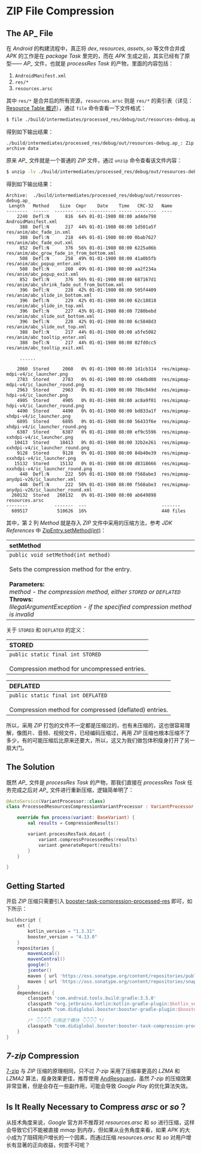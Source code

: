 # ZIP File Compression

## The AP_ File

在 *Android* 的构建流程中，真正将 *dex*, *resources*, *assets*, *so* 等文件合并成 *APK* 的工作是在 *package Task* 里完的，而在 *APK* 生成之前，其实已经有了原型—— *AP_* 文件，也就是 *processRes Task* 的产物，里面的内容包括：

1. `AndroidManifest.xml`
1. `res/*`
1. `resources.arsc`

其中 `res/*` 是合并后的所有资源，`resources.arsc` 则是 `res/*` 的索引表（详见：[Resource Table 概述](../agp/resource-table.html)），通过 `file` 命令查看一下文件格式：

```bash
$ file ./build/intermediates/processed_res/debug/out/resources-debug.ap_
```
得到如下输出结果：
```
./build/intermediates/processed_res/debug/out/resources-debug.ap_: Zip archive data
```

原来 *AP_* 文件就是一个普通的 *ZIP* 文件，通过 `unzip` 命令查看该文件内容：

```bash
$ unzip -lv ./build/intermediates/processed_res/debug/out/resources-debug.ap_
```
得到如下输出结果：
```
Archive:  ./build/intermediates/processed_res/debug/out/resources-debug.ap_
 Length   Method    Size  Cmpr    Date    Time   CRC-32   Name
--------  ------  ------- ---- ---------- ----- --------  ----
    2240  Defl:N      816  64% 01-01-1980 08:00 ad4de798  AndroidManifest.xml
     388  Defl:N      217  44% 01-01-1980 08:00 1d501a5f  res/anim/abc_fade_in.xml
     388  Defl:N      218  44% 01-01-1980 08:00 0bab7627  res/anim/abc_fade_out.xml
     852  Defl:N      376  56% 01-01-1980 08:00 6225a06b  res/anim/abc_grow_fade_in_from_bottom.xml
     508  Defl:N      258  49% 01-01-1980 08:00 41a0b5fb  res/anim/abc_popup_enter.xml
     508  Defl:N      260  49% 01-01-1980 08:00 aa2f234a  res/anim/abc_popup_exit.xml
     852  Defl:N      376  56% 01-01-1980 08:00 687167d1  res/anim/abc_shrink_fade_out_from_bottom.xml
     396  Defl:N      228  42% 01-01-1980 08:00 505f4409  res/anim/abc_slide_in_bottom.xml
     396  Defl:N      229  42% 01-01-1980 08:00 62c18818  res/anim/abc_slide_in_top.xml
     396  Defl:N      227  43% 01-01-1980 08:00 7280bebd  res/anim/abc_slide_out_bottom.xml
     396  Defl:N      228  42% 01-01-1980 08:00 6c5848d3  res/anim/abc_slide_out_top.xml
     388  Defl:N      217  44% 01-01-1980 08:00 a5fe5082  res/anim/abc_tooltip_enter.xml
     388  Defl:N      217  44% 01-01-1980 08:00 82fd0cc5  res/anim/abc_tooltip_exit.xml

     ......

    2060  Stored     2060   0% 01-01-1980 08:00 1d1cb314  res/mipmap-mdpi-v4/ic_launcher.png
    2783  Stored     2783   0% 01-01-1980 08:00 c64dbd08  res/mipmap-mdpi-v4/ic_launcher_round.png
    2963  Stored     2963   0% 01-01-1980 08:00 78bc849d  res/mipmap-hdpi-v4/ic_launcher.png
    4905  Stored     4905   0% 01-01-1980 08:00 ac8a9f01  res/mipmap-hdpi-v4/ic_launcher_round.png
    4490  Stored     4490   0% 01-01-1980 08:00 bd833a1f  res/mipmap-xhdpi-v4/ic_launcher.png
    6895  Stored     6895   0% 01-01-1980 08:00 56433f6e  res/mipmap-xhdpi-v4/ic_launcher_round.png
    6387  Stored     6387   0% 01-01-1980 08:00 ef9c5596  res/mipmap-xxhdpi-v4/ic_launcher.png
   10413  Stored    10413   0% 01-01-1980 08:00 32b2e261  res/mipmap-xxhdpi-v4/ic_launcher_round.png
    9128  Stored     9128   0% 01-01-1980 08:00 84b40e39  res/mipmap-xxxhdpi-v4/ic_launcher.png
   15132  Stored    15132   0% 01-01-1980 08:00 d8318666  res/mipmap-xxxhdpi-v4/ic_launcher_round.png
     448  Defl:N      222  50% 01-01-1980 08:00 f568abe3  res/mipmap-anydpi-v26/ic_launcher.xml
     448  Defl:N      222  50% 01-01-1980 08:00 f568abe3  res/mipmap-anydpi-v26/ic_launcher_round.xml
  260132  Stored   260132   0% 01-01-1980 08:00 ab649898  resources.arsc
--------          -------  ---                            -------
  609517           510626  16%                            440 files
```

其中，第 2 列 *Method* 就是存入 *ZIP* 文件中采用的压缩方法，参考 *JDK References* 中 [ZipEntry.setMethod(int)](https://docs.oracle.com/javase/8/docs/api/java/util/zip/ZipEntry.html#setMethod-int-)：

| setMethod |
|:----------|
| `public void setMethod(int method)`<br><br>Sets the compression method for the entry.<br><br>**Parameters:** <br>*method - the compression method, either `STORED` or `DEFLATED`*<br> **Throws:**<br> *IllegalArgumentException - if the specified compression method is invalid*<br> |

关于 `STORED` 和 `DEFLATED` 的定义：

| STORED                                                                               |
|:-------------------------------------------------------------------------------------|
| `public static final int STORED` <br><br>Compression method for uncompressed entries.|

| DEFLATED                                                                                        |
|:------------------------------------------------------------------------------------------------|
| `public static final int DEFLATED` <br><br>Compression method for compressed (deflated) entries.|

所以，采用 *ZIP* 打包的文件不一定都是压缩过的，也有未压缩的，这也很容易理解，像图片、音频、视频文件，已经编码压缩过，再用 *ZIP* 压缩也根本压缩不了多少，有的可能压缩后比原来还要大，所以，这又为我们做包体积瘦身打开了另一扇大门。

## The Solution

既然 *AP_* 文件是 *processRes Task* 的产物，那我们直接在 *processRes Task* 任务完成之后对 *AP_* 文件进行重新压缩，逻辑简单明了：

```kotlin
@AutoService(VariantProcessor::class)
class ProcessedResourcesCompressionVariantProcessor : VariantProcessor {

    override fun process(variant: BaseVariant) {
        val results = CompressionResults()

        variant.processResTask.doLast {
            variant.compressProcessedRes(results)
            variant.generateReport(results)
        }
    }

}
```

## Getting Started

开启 *ZIP* 压缩只需要引入 [booster-task-compression-processed-res](https://github.com/didi/booster/blob/master/booster-task-compression-processed-res) 即可，如下所示：


```groovy
buildscript {
    ext {
        kotlin_version = "1.3.31"
        booster_version = "4.13.0"
    }
    repositories {
        mavenLocal()
        mavenCentral()
        google()
        jcenter()
        maven { url 'https://oss.sonatype.org/content/repositories/public/' }
        maven { url 'https://oss.sonatype.org/content/repositories/snapshots/' }
    }
    dependencies {
        classpath 'com.android.tools.build:gradle:3.5.0'
        classpath "org.jetbrains.kotlin:kotlin-gradle-plugin:$kotlin_version"
        classpath "com.didiglobal.booster:booster-gradle-plugin:$booster_version"

        /* 👇👇👇👇 引用这个模块 👇👇👇👇 */
        classpath "com.didiglobal.booster:booster-task-compression-processed-res:$booster_version"
    }
}
```

## *7-zip* Compression

[7-zip](https://www.7-zip.org/) 与 *ZIP* 压缩的原理相同，只不过 *7-zip* 采用了压缩率更高的 *LZMA* 和 *LZMA2* 算法，瘦身效果更佳，推荐使用 [AndResguard](https://github.com/shwenzhang/AndResGuard)，虽然 *7-zip* 的压缩效果非常显著，但是会存在一些副作用，可能会导致 *Google Play* 的优化算法失效。

## Is It Really Necessary to Compress *arsc* or *so*？

从技术角度来说，*Google* 官方并不推荐对 *resources.arsc* 和 *so* 进行压缩，这样会导致它们不能被直接 *mmap* 到内存，但如果从业务角度来看，如果 *APK* 的大小成为了阻碍用户增长的一个因素，而通过压缩 *resources.arsc* 和 *so* 对用户增长有显著的正向收益，何尝不可呢？

